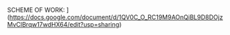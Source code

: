 SCHEME OF WORK: ](https://docs.google.com/document/d/1QV0C_O_RC19M9AOnQiBL9D8DOjzMvClBrqw17wdHX64/edit?usp=sharing)
